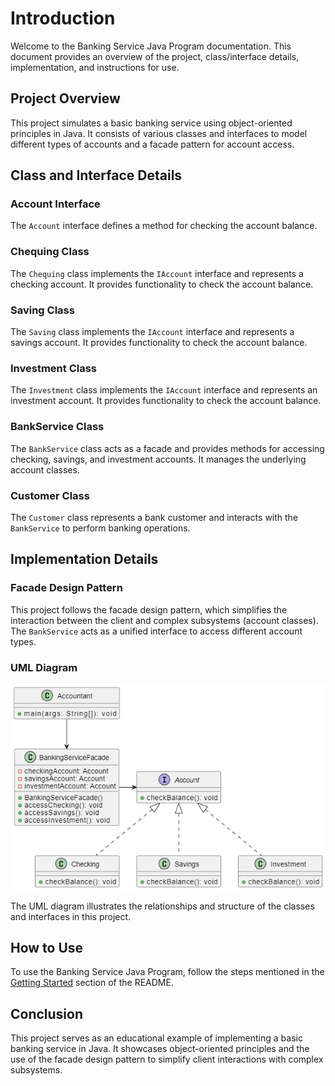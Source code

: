 # Introduction

Welcome to the Banking Service Java Program documentation. This document provides an overview of the project, class/interface details, implementation, and instructions for use.

## Project Overview

This project simulates a basic banking service using object-oriented principles in Java. It consists of various classes and interfaces to model different types of accounts and a facade pattern for account access.

## Class and Interface Details

### Account Interface

The `Account` interface defines a method for checking the account balance.

### Chequing Class

The `Chequing` class implements the `IAccount` interface and represents a checking account. It provides functionality to check the account balance.

### Saving Class

The `Saving` class implements the `IAccount` interface and represents a savings account. It provides functionality to check the account balance.

### Investment Class

The `Investment` class implements the `IAccount` interface and represents an investment account. It provides functionality to check the account balance.

### BankService Class

The `BankService` class acts as a facade and provides methods for accessing checking, savings, and investment accounts. It manages the underlying account classes.

### Customer Class

The `Customer` class represents a bank customer and interacts with the `BankService` to perform banking operations.

## Implementation Details

### Facade Design Pattern

This project follows the facade design pattern, which simplifies the interaction between the client and complex subsystems (account classes). The `BankService` acts as a unified interface to access different account types.

### UML Diagram

![Banking Service UML Diagram](images/Facade.png)

The UML diagram illustrates the relationships and structure of the classes and interfaces in this project.

## How to Use

To use the Banking Service Java Program, follow the steps mentioned in the [Getting Started](#getting-started) section of the README.

## Conclusion

This project serves as an educational example of implementing a basic banking service in Java. It showcases object-oriented principles and the use of the facade design pattern to simplify client interactions with complex subsystems.
